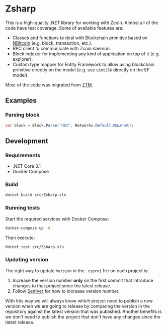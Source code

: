 # Zsharp

This is a high-quality .NET library for working with Zcoin. Almost all of the code have test coverage. Some of available features are:

- Classes and functions to deal with Blockchain primitive based on [NBitcoin](https://github.com/MetacoSA/NBitcoin) (e.g. block, transaction, etc.).
- RPC client to communicate with Zcoin daemon.
- Block indexer for implementing any kind of application on top of it (e.g. explorer).
- Custom type mapper for Entity Framework to allow using blockchain primitive directly on the model (e.g. use `uint256` directly on the EF model).

Most of the code was migrated from [ZTM](https://github.com/zcoinofficial/ztm).

## Examples
### Parsing block

```csharp
var block = Block.Parse("HEX", Networks.Default.Mainnet);
```

## Development
### Requirements

- .NET Core 3.1
- Docker Compose

### Build

```sh
dotnet build src/Zsharp.sln
```

### Running tests

Start the required services with Docker Compose:

```sh
docker-compose up -d
```

Then execute:

```sh
dotnet test src/Zsharp.sln
```

### Updating version

The right way to update `Version` in the `.csproj` file on each project is:

1. Increase the version number **only** on the first commit that introduce changes to that project since the latest release.
2. Follow [SemVer](https://semver.org/) for how to increase version number.

With this way we will always know which project need to publish a new version when we are going to release by comparing the version in the repository against the latest version that was published. Another benefits is we don't need to publish the project that don't have any changes since the latest release.
